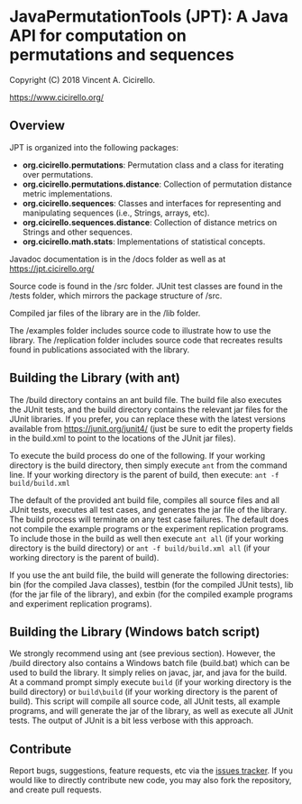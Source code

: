 # JavaPermutationTools (JPT): A Java API for computation on permutations and sequences 

Copyright (C) 2018 Vincent A. Cicirello.

https://www.cicirello.org/

## Overview

JPT is organized into the following packages:
* __org.cicirello.permutations__: Permutation class and a class for iterating over permutations.
* __org.cicirello.permutations.distance__: Collection of permutation distance metric implementations.
* __org.cicirello.sequences__: Classes and interfaces for representing and manipulating sequences (i.e., Strings, arrays, etc).
* __org.cicirello.sequences.distance__: Collection of distance metrics on Strings and other sequences.
* __org.cicirello.math.stats__: Implementations of statistical concepts.

Javadoc documentation is in the /docs folder as well as at https://jpt.cicirello.org/

Source code is found in the /src folder.  JUnit test classes are found in the /tests folder, which
mirrors the package structure of /src.

Compiled jar files of the library are in the /lib folder.

The /examples folder includes source code to illustrate how to use the library.  The /replication
folder includes source code that recreates results found in publications associated with the library.

## Building the Library (with ant)

The /build directory contains an ant build file.  The build file also executes the JUnit tests, and the build directory contains
the relevant jar files for the JUnit libraries.  If you prefer, you can replace these with the latest versions available
from https://junit.org/junit4/ (just be sure to edit the property fields in the build.xml to point to the locations of the JUnit jar files).

To execute the build process do one of the following.  If your working directory is the build directory, then simply execute
`ant` from the command line.  If your working directory is the parent of build, then execute: `ant -f build/build.xml`

The default of the provided ant build file, compiles all source files and all JUnit tests, executes all test cases,
and generates the jar file of the library. The build process will terminate on any test case failures.  The default 
does not compile the example programs or the experiment replication programs.  To include those in the build as well
then execute `ant all` (if your working directory is the build directory) or `ant -f build/build.xml all` (if your 
working directory is the parent of build).

If you use the ant build file, the build will generate the following directories: bin (for the compiled Java classes),
testbin (for the compiled JUnit tests), lib (for the jar file of the library), and exbin (for the compiled example
programs and experiment replication programs).

## Building the Library (Windows batch script)

We strongly recommend using ant (see previous section).  However, the /build directory also contains
a Windows batch file (build.bat) which can be used to build the library.  It simply relies on javac, jar, and java
for the build.  At a command prompt simply execute `build` (if your working directory is the build directory) or
`build\build` (if your working directory is the parent of build).  This script will compile all source code, all JUnit tests,
all example programs, and will generate the jar of the library, as well as execute all JUnit tests.
The output of JUnit is a bit less verbose with this approach.

## Contribute

Report bugs, suggestions, feature requests, etc via the [issues tracker](https://github.com/cicirello/JavaPermutationTools/issues).  If you would like to directly contribute new code, you may also fork the repository, and create pull requests.
